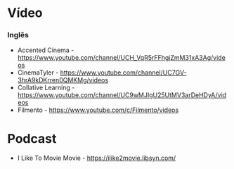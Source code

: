 # Vídeo
### Inglês
- Accented Cinema - https://www.youtube.com/channel/UCH_VqR5rFFhgjZmM31xA3Ag/videos
- CinemaTyler - https://www.youtube.com/channel/UC7GV-3hrA9kDKrren0QMKMg/videos
- Collative Learning - https://www.youtube.com/channel/UC9wMJIgU25UtMV3arDeHDyA/videos
- Filmento - https://www.youtube.com/c/Filmento/videos 

# Podcast
- I Like To Movie Movie - https://ilike2movie.libsyn.com/
